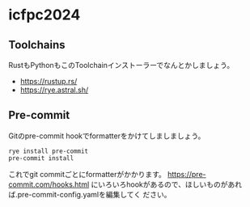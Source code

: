 # icfpc2024

## Toolchains

RustもPythonもこのToolchainインストーラーでなんとかしましょう。

* https://rustup.rs/
* https://rye.astral.sh/

## Pre-commit

Gitのpre-commit hookでformatterをかけてしましましょう。

```
rye install pre-commit
pre-commit install
```

これでgit commitごとにformatterがかかります。 https://pre-commit.com/hooks.html
にいろいろhookがあるので、ほしいものがあれば.pre-commit-config.yamlを編集してく
ださい。
